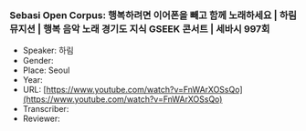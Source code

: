 ### Sebasi Open Corpus: 행복하려면 이어폰을 빼고 함께 노래하세요 | 하림 뮤지션 | 행복 음악 노래  경기도 지식 GSEEK 콘서트 | 세바시 997회

- Speaker: 하림 
- Gender: 
- Place: Seoul
- Year: 
- URL: [https://www.youtube.com/watch?v=FnWArXOSsQo](https://www.youtube.com/watch?v=FnWArXOSsQo)
- Transcriber: 
- Reviewer: 

